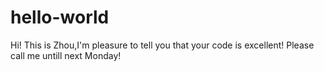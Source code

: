 # hello-world

Hi!
This is Zhou,I'm pleasure to tell you that your code is excellent!
Please call me untill next Monday!
